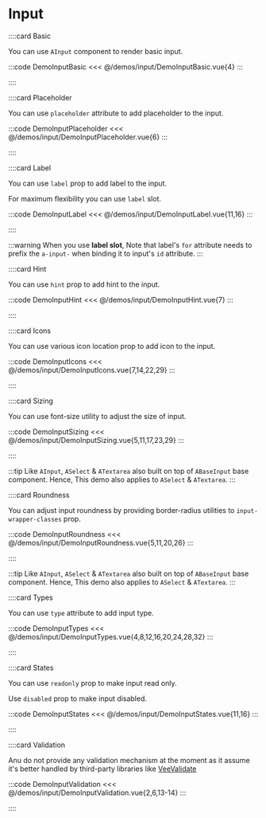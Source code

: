 # Input

<!-- 👉 Basic -->
::::card Basic

You can use `AInput` component to render basic input.

:::code DemoInputBasic
<<< @/demos/input/DemoInputBasic.vue{4}
:::

::::

<!-- 👉 Placeholder -->
::::card Placeholder

You can use `placeholder` attribute to add placeholder to the input.

:::code DemoInputPlaceholder
<<< @/demos/input/DemoInputPlaceholder.vue{6}
:::

::::

<!-- 👉 Label -->
::::card Label

You can use `label` prop to add label to the input.

For maximum flexibility you can use `label` slot.

:::code DemoInputLabel
<<< @/demos/input/DemoInputLabel.vue{11,16}
:::

::::

:::warning
When you use **label slot**, Note that label's `for` attribute needs to prefix the `a-input-` when binding it to input's `id` attribute.
:::

<!-- 👉 Hint -->
::::card Hint

You can use `hint` prop to add hint to the input.

:::code DemoInputHint
<<< @/demos/input/DemoInputHint.vue{7}
:::

::::

<!-- 👉 Icons -->
::::card Icons

You can use various icon location prop to add icon to the input.

:::code DemoInputIcons
<<< @/demos/input/DemoInputIcons.vue{7,14,22,29}
:::

::::

<!-- 👉 Sizing -->
::::card Sizing

You can use font-size utility to adjust the size of input.

:::code DemoInputSizing
<<< @/demos/input/DemoInputSizing.vue{5,11,17,23,29}
:::

::::

:::tip
Like `AInput`, `ASelect` & `ATextarea` also built on top of `ABaseInput` base component. Hence, This demo also applies to `ASelect` & `ATextarea`.
:::

<!-- 👉 Roundness -->
::::card Roundness

You can adjust input roundness by providing border-radius utilities to `input-wrapper-classes` prop.

:::code DemoInputRoundness
<<< @/demos/input/DemoInputRoundness.vue{5,11,20,26}
:::

::::

:::tip
Like `AInput`, `ASelect` & `ATextarea` also built on top of `ABaseInput` base component. Hence, This demo also applies to `ASelect` & `ATextarea`.
:::

<!-- 👉 Types -->
::::card Types

You can use `type` attribute to add input type.

:::code DemoInputTypes
<<< @/demos/input/DemoInputTypes.vue{4,8,12,16,20,24,28,32}
:::

::::

<!-- 👉 States -->
::::card States

You can use `readonly` prop to make input read only.

Use `disabled` prop to make input disabled.

:::code DemoInputStates
<<< @/demos/input/DemoInputStates.vue{11,16}
:::

::::

<!-- 👉 Validation -->
::::card Validation

Anu do not provide any validation mechanism at the moment as it assume it's better handled by third-party libraries like [VeeValidate](https://vee-validate.logaretm.com/)

:::code DemoInputValidation
<<< @/demos/input/DemoInputValidation.vue{2,6,13-14}
:::

::::
